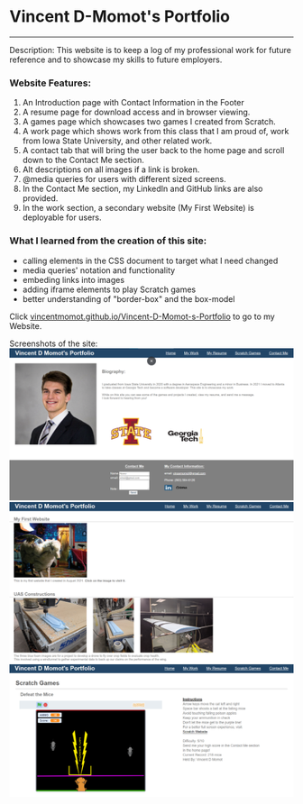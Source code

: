 # Vincent D-Momot's Portfolio
***

Description: This website is to keep a log of my professional work for future reference and to showcase my skills to future employers.

### Website Features:
1) An Introduction page with Contact Information in the Footer
2) A resume page for download access and in browser viewing.
3) A games page which showcases two games I created from Scratch.
4) A work page which shows work from this class that I am proud of, work from Iowa State University, and other related work.
5) A contact tab that will bring the user back to the home page and scroll down to the Contact Me section.
6) Alt descriptions on all images if a link is broken.
7) @media queries for users with different sized screens.
8) In the Contact Me section, my LinkedIn and GitHub links are also provided.
9) In the work section, a secondary website (My First Website) is deployable for users.



### What I learned from the creation of this site:
* calling elements in the CSS document to target what I need changed
* media queries' notation and functionality
* embeding links into images
* adding iframe elements to play Scratch games
* better understanding of "border-box" and the box-model


Click [vincentmomot.github.io/Vincent-D-Momot-s-Portfolio](https://vincentmomot.github.io/Vincent-D-Momot-s-Portfolio/index) to go to my Website. 

Screenshots of the site:
![This is an image of my main page](Assets/mainpage.png)
![This is an image of my work page](Assets/workpage.png)
![This is an image of my games page](Assets/gamepage.png)
